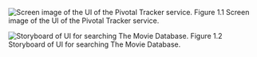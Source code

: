 ![Screen image of the UI of the Pivotal Tracker service.](ch_teams/figs/Tracker.jpg)
Figure 1.1 
Screen image of the UI of the Pivotal Tracker service.

![Storyboard of UI for searching The Movie Database.](ch_bdd/figs/SearchTMDbStoryBoard.jpg)
Figure 1.2 
Storyboard of UI for searching The Movie Database.